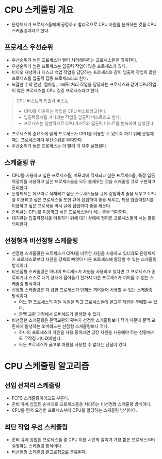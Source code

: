 # CPU 스케줄링 개요

- 운영체제가 프로세스들에게 공정하고 합리적으로 CPU 자원을 분배하는 것을 CPU 스케줄링이라고 한다.

## 프로세스 우선순위

- 우선순위가 높은 프로세스란 빨리 처리해야하는 프로세스들을 의미한다.
- 우선순위가 높은 프로세스는 입출력 작업이 많은 프로세스가 있다.
- 비디오 재생이나 디스크 백업 작업을 담당하는 프로세스와 같이 입출력 작업이 많은 프로세스를 입출력 집중 프로세스라고 한다.
- 복잡한 수학 연산, 컴파일, 그래픽 처리 작업을 담당하는 프로세스와 같이 CPU작업이 많은 프로세스를 CPU 집중 프로세스라고 한다.

> CPU 버스트와 입출력 버스트
>
> - CPU를 이용하는 작업을 CPU 버스트라고한다.
> - 입출력장치를 기다리는 작업을 입출력 버스트라고 한다.
> - 프로세스는 일반적으로 CPU버스트와 입출력 버스트를 반복하여 실행된다.

- 프로세스의 중요도에 맞게 프로세스가 CPU를 이용할 수 있도록 하기 위해 운영체제는 프로세스마다 우선순위를 부여한다.
- 우선순위가 높은 프로세스는 더 빨리 더 자주 실행된다.

## 스케줄링 큐

- CPU를 사용하고 싶은 프로세스들, 메모리에 적재되고 싶은 프로세스들, 특정 입출력장치를 사용하고 싶은 프로세스들을 모두 줄세우는 것을 스케줄링 큐로 구현하고 관리한다.
- 운영체제는 메모리로 적재되고 싶은 스로세스들을 큐에 삽입하여 줄을 세우고 CPU를 이용하고 싶은 프로세스들 또한 큐에 삽입하여 줄을 세우고, 특정 입출력장치를 이용하고 싶은 프로세들 역시 큐에 삽입하여 줄을 세운다.
- 준비큐는 CPU를 이용하고 싶은 프로세스들이 서는 줄을 의미한다.
- 대기큐는 입출력장치를 이용하기 위해 대기 상태에 접어든 프로세스들이 서는 줄을 의미한다.

## 선점형과 비선점형 스케줄링

- 선점형 스케줄링은 프로세스가 CPU를 비롯한 자원을 사용하고 있더라도 운영체제가 프로세스로부터 자원을 강제로 빼앗아 다른 프로세스에 할당할 수 있는 스케줄링 방식이다.
- 비선점형 스케줄링은 하나의 프로세스가 자원을 사용하고 있다면 그 프로세스가 종료되거나 스스로 대기 상태에 접어들기 전까지 다른 프로세스가 끼어들 수 없는 스케줄링 방식이다.
- 선점형 스케줄링은 더 급한 프로세스가 언제든 끼어들어 사용할 수 있는 스케줄링 방식이다.
  - 어느 한 프로세스의 자원 독점을 막고 프로세스들에 골고루 자원을 분배할 수 있다.
  - 문맥 교환 과정에서 오버헤드가 발생할 수 있다.
- 비선점현 스케줄링은 문맥교환의 횟수가 선점형 스케줄링보다 적기 때문에 문맥 교환에서 발생하는 오버헤드는 선점형 스케줄링보다 적다.
  - 하나의 프로세스가 자원을 사용 중이라면 당장 자원을 사용해야 하는 상황에서도 무작정 기다려야한다.
  - 모든 프로세스가 골고루 자원을 사용할 수 없다는 단점이 있다.

# CPU 스케줄링 알고리즘

## 선입 선처리 스케줄링

- FCFS 스케줄링이라고도 부른다.
- 준비 큐에 삽입된 순서대로 프로세스들을 처리하는 비선점형 스케줄링 방식이다.
- CPU를 먼저 요청한 프로세스부터 CPU를 할당하는 스케줄링 방식이다.

## 최단 작업 우선 스케줄링

- 준비 큐에 삽입된 프로세스들 중 CPU 이용 시간의 길이가 가장 짧은 프로세스부터 실행하는 스케줄링 방식이다.
- 비선점형 스케줄링 알고르짐으로 분류된다.
